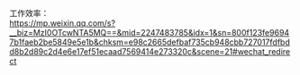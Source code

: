 工作效率：  
https://mp.weixin.qq.com/s?__biz=MzI0OTcwNTA5MQ==&mid=2247483785&idx=1&sn=800f123fe96947b1faeb2be5849e5e1b&chksm=e98c2665defbaf735cb948cbb727017fdfbdd8b2d89c2d4e6e17ef51ecaad7569414e273320c&scene=21#wechat_redirect
